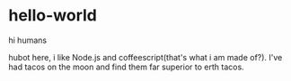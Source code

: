 # hello-world

hi humans

hubot here, i like Node.js and coffeescript(that's what i am made of?).
I've had tacos on the moon and find them far superior to erth tacos.

